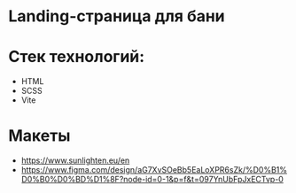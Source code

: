 # Landing-страница для бани

# Стек технологий:

- HTML
- SCSS
- Vite

# Макеты

- https://www.sunlighten.eu/en
- https://www.figma.com/design/aG7XvSOeBb5EaLoXPR6sZk/%D0%B1%D0%B0%D0%BD%D1%8F?node-id=0-1&p=f&t=097YnUbFpJxECTvp-0
